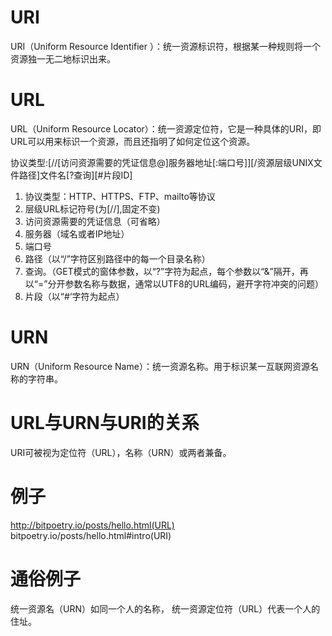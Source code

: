 # URI
URI（Uniform Resource Identifier ）：统一资源标识符，根据某一种规则将一个资源独一无二地标识出来。
# URL
URL（Uniform Resource Locator）：统一资源定位符，它是一种具体的URI，即URL可以用来标识一个资源，而且还指明了如何定位这个资源。

协议类型:[//[访问资源需要的凭证信息@]服务器地址[:端口号]][/资源层级UNIX文件路径]文件名[?查询][#片段ID]
1. 协议类型：HTTP、HTTPS、FTP、mailto等协议
2. 层级URL标记符号(为[//],固定不变)
3. 访问资源需要的凭证信息（可省略）
4. 服务器（域名或者IP地址）
5. 端口号
6. 路径（以“/”字符区别路径中的每一个目录名称）
7. 查询。（GET模式的窗体参数，以“?”字符为起点，每个参数以“&”隔开，再以“=”分开参数名称与数据，通常以UTF8的URL编码，避开字符冲突的问题）
8. 片段（以“#‘字符为起点）
# URN
URN（Uniform Resource Name）：统一资源名称。用于标识某一互联网资源名称的字符串。
# URL与URN与URI的关系
URI可被视为定位符（URL），名称（URN）或两者兼备。
# 例子
http://bitpoetry.io/posts/hello.html(URL)
bitpoetry.io/posts/hello.html#intro(URI)
# 通俗例子
统一资源名（URN）如同一个人的名称，
统一资源定位符（URL）代表一个人的住址。